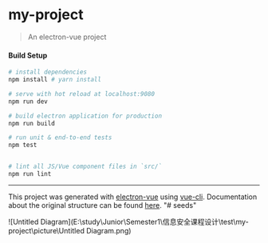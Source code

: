 # my-project

> An electron-vue project

#### Build Setup

``` bash
# install dependencies
npm install # yarn install

# serve with hot reload at localhost:9080
npm run dev

# build electron application for production
npm run build

# run unit & end-to-end tests
npm test


# lint all JS/Vue component files in `src/`
npm run lint

```

---

This project was generated with [electron-vue](https://github.com/SimulatedGREG/electron-vue) using [vue-cli](https://github.com/vuejs/vue-cli). Documentation about the original structure can be found [here](https://simulatedgreg.gitbooks.io/electron-vue/content/index.html).
"# seeds" 

![Untitled Diagram](E:\study\Junior\Semester1\信息安全课程设计\test\my-project\picture\Untitled Diagram.png)